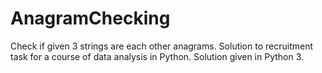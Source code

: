 # AnagramChecking
Check if given 3 strings are each other anagrams.
Solution to recruitment task for a course of data analysis in Python. 
Solution given in Python 3.
